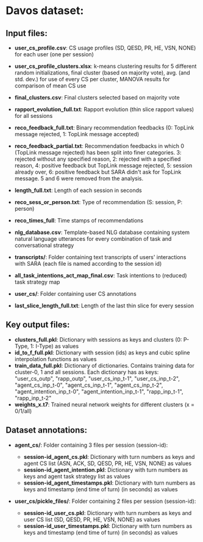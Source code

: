 # Davos dataset:
## Input files:
- **user_cs_profile.csv**: CS usage profiles (SD, QESD, PR, HE, VSN, NONE) for each user (one per session)
- **user_cs_profile_clusters.xlsx**: k-means clustering results for 5 different random initializations, final cluster (based on majority vote), avg. (and std. dev.) for use of every CS per cluster, MANOVA results for comparison of mean CS use
- **final_clusters.csv**: Final clusters selected based on majority vote

- **rapport_evolution_full.txt**: Rapport evolution (thin slice rapport values) for all sessions

- **reco_feedback_full.txt**: Binary recommendation feedbacks (0: TopLink message rejected, 1: TopLink message accepted)
- **reco_feedback_partial.txt**: Recommendation feedbacks in which 0 (TopLink message rejected) has been split into finer categories. 3: rejected without any specified reason, 2: rejected with a specified reason, 4: positive feedback but TopLink message rejected, 5: session already over, 6: positive feedback but SARA didn't ask for TopLink message. 5 and 6 were removed from the analysis.
- **length_full.txt**: Length of each session in seconds
- **reco_sess_or_person.txt**: Type of recommendation (S: session, P: person)
- **reco_times_full**: Time stamps of recommendations

- **nlg_database.csv**: Template-based NLG database containing system natural language utterances for every combination of task and conversational strategy
- **transcripts/**: Folder containing text transcripts of users' interactions with SARA (each file is named according to the session id)

- **all_task_intentions_act_map_final.csv**: Task intentions to (reduced) task strategy map
- **user_cs/**: Folder containing user CS annotations

- **last_slice_length_full.txt**: Length of the last thin slice for every session

## Key output files:
- **clusters_full.pkl**: Dictionary with sessions as keys and clusters (0: P-Type, 1: I-Type) as values
- **id_to_f_full.pkl**: Dictionary with session (ids) as keys and cubic spline interpolation functions as values
- **train_data_full.pkl**: Dictionary of dictionaries. Contains training data for cluster-0, 1 and all sessions. Each dictionary has as keys: "user_cs_outp", "rapp_outp", "user_cs_inp_t-1", "user_cs_inp_t-2", "agent_cs_inp_t-0", "agent_cs_inp_t-1", "agent_cs_inp_t-2", "agent_intention_inp_t-0", "agent_intention_inp_t-1", "rapp_inp_t-1", "rapp_inp_t-2"
- **weights_x.t7**: Trained neural network weights for different clusters (x = 0/1/all)

## Dataset annotations:
- **agent_cs/**: Folder containing 3 files per session (session-id):
  - **session-id_agent_cs.pkl**: Dictionary with turn numbers as keys and agent CS list (ASN, ACK, SD, QESD, PR, HE, VSN, NONE) as values
  - **session-id_agent_intention.pkl**: Dictionary with turn numbers as keys and agent task strategy list as values
  - **session-id_agent_timestamps.pkl**: Dictionary with turn numbers as keys and timestamp (end time of turn) (in seconds) as values

- **user_cs/pickle_files/**: Folder containing 2 files per session (session-id):
  - **session-id_user_cs.pkl**: Dictionary with turn numbers as keys and user CS list (SD, QESD, PR, HE, VSN, NONE) as values
  - **session-id_user_timestamps.pkl**: Dictionary with turn numbers as keys and timestamp (end time of turn) (in seconds) as values
